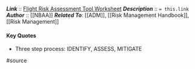***Link***      :: [Flight Risk Assessment Tool Worksheet](https://nbaa.org/wp-content/uploads/2018/06/flight-risk-assessment-tool.pdf)
***Description***      :: `= this.link`
***Author*** :: [[NBAA]]
***Related To***: [[ADM]], [[Risk Management Handbook]], [[Risk Management]]

#### Key Quotes
* Three step process: IDENTIFY, ASSESS, MITIGATE

#source